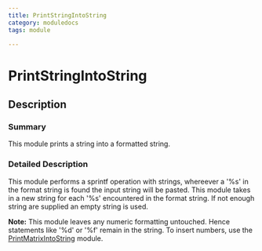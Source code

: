 ```yaml
---
title: PrintStringIntoString
category: moduledocs
tags: module

---
```


# PrintStringIntoString

## Description

### Summary

This module prints a string into a formatted string.

### Detailed Description

This module performs a sprintf operation with strings, whereever a '%s' in the format string is found the input string will be pasted. This module takes in a new string for each '%s' encountered in the format string. If not enough string are supplied an empty string is used.

**Note:** This module leaves any numeric formatting untouched. Hence statements like '%d' or '%f' remain in the string. To insert numbers, use the [PrintMatrixIntoString](printmatrixintostring) module.


